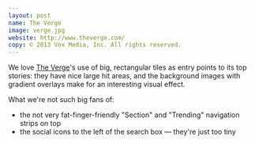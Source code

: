 ```yaml
---
layout: post
name: The Verge
image: verge.jpg
website: http://www.theverge.com/
copy: © 2013 Vox Media, Inc. All rights reserved.
---
```

We love [The Verge](http://theverge.com/)'s use of big, rectangular tiles as entry points to its top stories: they have nice large hit areas, and the background images with gradient overlays make for an interesting visual effect.

What we're not such big fans of:

* the not very fat-finger-friendly "Section" and "Trending" navigation strips on top
* the social icons to the left of the search box — they're just too tiny